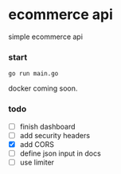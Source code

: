 # ecommerce api

simple ecommerce api

### start

```
go run main.go
```

docker coming soon.

### todo

- [ ] finish dashboard
- [ ] add security headers
- [x] add CORS
- [ ] define json input in docs
- [ ] use limiter
